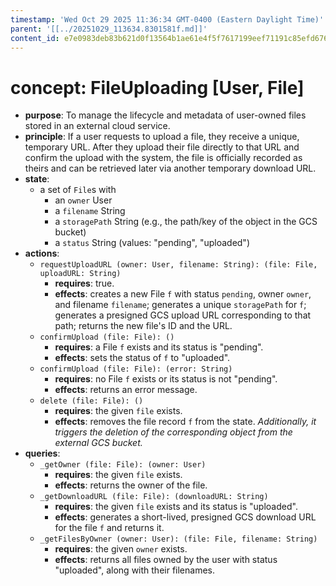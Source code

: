 ```yaml
---
timestamp: 'Wed Oct 29 2025 11:36:34 GMT-0400 (Eastern Daylight Time)'
parent: '[[../20251029_113634.8301581f.md]]'
content_id: e7e0983deb83b621d0f13564b1ae61e4f5f7617199eef71191c85efd676bb44e
---
```


# concept: FileUploading \[User, File]

* **purpose**: To manage the lifecycle and metadata of user-owned files stored in an external cloud service.
* **principle**: If a user requests to upload a file, they receive a unique, temporary URL. After they upload their file directly to that URL and confirm the upload with the system, the file is officially recorded as theirs and can be retrieved later via another temporary download URL.
* **state**:
  * a set of `File`s with
    * an `owner` User
    * a `filename` String
    * a `storagePath` String (e.g., the path/key of the object in the GCS bucket)
    * a `status` String (values: "pending", "uploaded")
* **actions**:
  * `requestUploadURL (owner: User, filename: String): (file: File, uploadURL: String)`
    * **requires**: true.
    * **effects**: creates a new File `f` with status `pending`, owner `owner`, and filename `filename`; generates a unique `storagePath` for `f`; generates a presigned GCS upload URL corresponding to that path; returns the new file's ID and the URL.
  * `confirmUpload (file: File): ()`
    * **requires**: a File `f` exists and its status is "pending".
    * **effects**: sets the status of `f` to "uploaded".
  * `confirmUpload (file: File): (error: String)`
    * **requires**: no File `f` exists or its status is not "pending".
    * **effects**: returns an error message.
  * `delete (file: File): ()`
    * **requires**: the given `file` exists.
    * **effects**: removes the file record `f` from the state. *Additionally, it triggers the deletion of the corresponding object from the external GCS bucket.*
* **queries**:
  * `_getOwner (file: File): (owner: User)`
    * **requires**: the given `file` exists.
    * **effects**: returns the owner of the file.
  * `_getDownloadURL (file: File): (downloadURL: String)`
    * **requires**: the given `file` exists and its status is "uploaded".
    * **effects**: generates a short-lived, presigned GCS download URL for the file `f` and returns it.
  * `_getFilesByOwner (owner: User): (file: File, filename: String)`
    * **requires**: the given `owner` exists.
    * **effects**: returns all files owned by the user with status "uploaded", along with their filenames.
